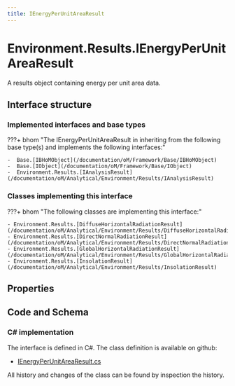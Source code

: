 ```yaml
---
title: IEnergyPerUnitAreaResult
---
```


# Environment.Results.IEnergyPerUnitAreaResult

A results object containing energy per unit area data.

## Interface structure

### Implemented interfaces and base types

???+ bhom "The IEnergyPerUnitAreaResult in inheriting from the following base type(s) and implements the following interfaces:"

    -  Base.[IBHoMObject](/documentation/oM/Framework/Base/IBHoMObject)
    -  Base.[IObject](/documentation/oM/Framework/Base/IObject)
    -  Environment.Results.[IAnalysisResult](/documentation/oM/Analytical/Environment/Results/IAnalysisResult)


### Classes implementing this interface

???+ bhom "The following classes are implementing this interface:"

    - Environment.Results.[DiffuseHorizontalRadiationResult](/documentation/oM/Analytical/Environment/Results/DiffuseHorizontalRadiationResult)
    - Environment.Results.[DirectNormalRadiationResult](/documentation/oM/Analytical/Environment/Results/DirectNormalRadiationResult)
    - Environment.Results.[GlobalHorizontalRadiationResult](/documentation/oM/Analytical/Environment/Results/GlobalHorizontalRadiationResult)
    - Environment.Results.[InsolationResult](/documentation/oM/Analytical/Environment/Results/InsolationResult)


## Properties

## Code and Schema

### C# implementation

The interface is defined in C#. The class definition is available on github:

- [IEnergyPerUnitAreaResult.cs](https://github.com/BHoM/BHoM/blob/develop/Environment_oM/Results/ResultObjects/EnergyPerUnitArea/IEnergyPerUnitAreaResult.cs)

All history and changes of the class can be found by inspection the history.
